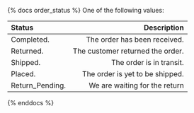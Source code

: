 {% docs order_status %}
One of the following values:

| Status              | Description                          |
|:--------------------|-------------------------------------:|
| Completed.          | The order has been received.         |
| Returned.           | The customer returned the order.     |
| Shipped.            | The order is in transit.             |
| Placed.             | The order is yet to be shipped.      |
| Return_Pending.     | We are waiting for the return        |

{% enddocs %}